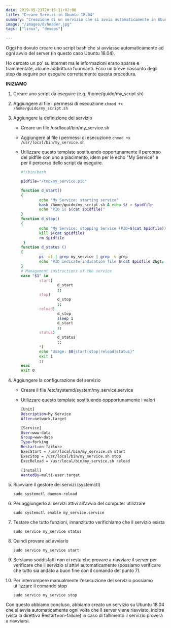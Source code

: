 ```yaml
---
date: 2019-05-23T20:15:11+02:00
title: "Creare Servizi in Ubuntu 18.04"
summary: "Creazione di un servizio che si avvia automaticamente in Ubuntu 18.04"
image: "/images/0/header.jpg"
tags: ["linux", "devops"]

---
```


Oggi ho dovuto creare uno script bash che si avviasse automaticamente ad ogni avvio del server (in questo caso Ubuntu 18.04).

Ho cercato un po' su internet ma le informazioni erano sparse e frammentate, alcune addirittura fuorvianti. Ecco un breve riassunto degli step da seguire per eseguire correttamente questa procedura.

**INIZIAMO**

1. Creare uno script da eseguire (e.g. /home/guido/my_script.sh)

2. Aggiungere al file i permessi di esecuzione `chmod +x /home/guido/my_script.sh`

3. Aggiungere la definizione del servizio

    - Creare un file /usr/local/bin/my_service.sh

    - Aggiungere al file i permessi di esecuzione `chmod +x /usr/local/bin/my_service.sh`

    - Utilizzare questo template sostituendo opportunamente il percorso del pidfile con uno a piacimento, idem per le echo "My Service" e per il percorso dello script da eseguire.

      ```bash
      #!/bin/bash
      
      pidfile="/tmp/my_service.pid"
      
      function d_start()
      {
              echo "My Service: starting service"
              bash /home/guido/my_script.sh & echo $! > $pidfile
              echo "PID is $(cat $pidfile)"
      }
      function d_stop()
      {
              echo "My Service: stopping Service (PID=$(cat $pidfile))"
              kill $(cat $pidfile)
              rm $pidfile
       }
      function d_status ()
      {
              ps -ef | grep my_service | grep -v grep
              echo "PID indicate indication file $(cat $pidfile 2&gt; /dev/null)"
      }
      # Management instructions of the service
      case "$1" in
              start)
                      d_start
                      ;;
              stop)
                      d_stop
                      ;;
              reload)
                      d_stop
                      sleep 1
                      d_start
                      ;;
              status)
                      d_status
                      ;;
              *)
              echo "Usage: $0{start|stop|reload|status}"
              exit 1
              ;;
      esac
      exit 0
      ```

4. Aggiungere la configurazione del servizio

    - Creare il file /etc/systemd/system/my_service.service

    - Utilizzare questo template sostituendo oppportunamente i valori

      ```bash
      [Unit]
      Description=My Service
      After=network.target 
      
      [Service]
      User=www-data
      Group=www-data
      Type=forking
      Restart=on-failure
      ExecStart = /usr/local/bin/my_service.sh start
      ExecStop = /usr/local/bin/my_service.sh stop
      ExecReload = /usr/local/bin/my_service.sh reload
      
      [Install]
      WantedBy=multi-user.target
      ```

5. Riavviare il gestore dei servizi (systemctl)

   `sudo systemctl daemon-reload`

6. Per aggiungerlo ai servizi attivi all'avvio del computer utilizzare

   `sudo systemctl enable my_service.service`

7. Testare che tutto funzioni, innanzitutto verifichiamo che il servizio esista

   `sudo service my_service status`

8. Quindi provare ad avviarlo

   `sudo service my_service start`

9. Se siamo soddisfatti non ci resta che provare a riavviare il server per verificare che il servizio si attivi automaticamente (possiamo verificare che tutto sia andato a buon fine con il comando del punto 7).

10. Per interrompere manualmente l'esecuzione del servizio possiamo utilizzare il comando stop

    `sudo service my_service stop`

Con questo abbiamo concluso, abbiamo creato un servizio su Ubuntu 18.04 che si avvia automaticamente ogni volta che il server viene riavviato, inoltre (vista la direttiva Restart=on-failure) in caso di fallimento il servizio proverà a riavviarsi.
